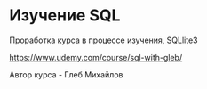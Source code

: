 # Изучение SQL

Проработка курса в процессе изучения, SQLlite3

https://www.udemy.com/course/sql-with-gleb/


Автор курса - Глеб Михайлов

